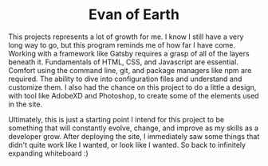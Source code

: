 
<h1 align="center">
  Evan of Earth
</h1>

  This projects represents a lot of growth for me. I know I still have a very long way to 
go, but this program reminds me of how far I have come. Working with a framework like Gatsby 
requires a grasp of all of the layers beneath it. Fundamentals of HTML, CSS, and Javascript 
are essential. Comfort using the command line, git, and package managers like npm are required. 
The ability to dive into configuration files and understand and customize them. I also had 
the chance on this project to do a little a design, with tool like AdobeXD and Photoshop, 
to create some of the elements used in the site.

  Ultimately, this is just a starting point I intend for this project to be something that 
will constantly evolve, change, and improve as my skills as a developer grow. After deploying 
the site, I immediately saw some things that didn't quite work like I wanted, or look like 
I wanted. So back to infinitely expanding whiteboard :)
